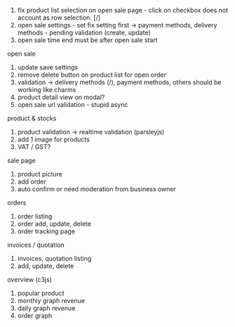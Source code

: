 1. fix product list selection on open sale page - click on checkbox does not account as row selection. [/]
2. open sale settings - set fix setting first -> payment methods, delivery methods - pending validation (create, update)
3. open sale time end must be after open sale start

open sale
1. update save settings
2. remove delete button on product list for open order
3. validation -> delivery methods (/), payment methods, others should be working like charms
4. product detail view on modal?
5. open sale url validation - stupid async

product & stocks
1. product validation -> realtime validation (parsleyjs)
2. add 1 image for products
3. VAT / GST?

sale page
1. product picture
2. add order
3. auto confirm or need moderation from business owner

orders
1. order listing
2. order add, update, delete
3. order tracking page

invoices / quotation
1. invoices, quotation listing
2. add, update, delete

overview (c3js)
1. popular product
2. monthly graph revenue
3. daily graph revenue
4. order graph
